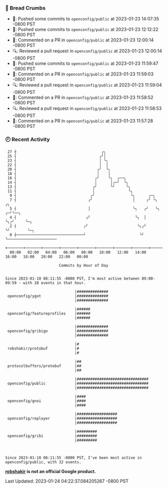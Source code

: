 ### 🍞 Bread Crumbs

 * 🚢: Pushed some commits to `openconfig/public` at 2023-01-23 14:07:35 -0800 PST
 * 🚢: Pushed some commits to `openconfig/public` at 2023-01-23 12:12:22 -0800 PST
 * 💬: Commented on a PR in  `openconfig/public` at 2023-01-23 12:00:14 -0800 PST
 * 🔍: Reviewed a pull request in  `openconfig/public` at 2023-01-23 12:00:14 -0800 PST
 * 🚢: Pushed some commits to `openconfig/public` at 2023-01-23 11:59:47 -0800 PST
 * 💬: Commented on a PR in  `openconfig/public` at 2023-01-23 11:59:03 -0800 PST
 * 🔍: Reviewed a pull request in  `openconfig/public` at 2023-01-23 11:59:04 -0800 PST
 * 💬: Commented on a PR in  `openconfig/public` at 2023-01-23 11:58:52 -0800 PST
 * 🔍: Reviewed a pull request in  `openconfig/public` at 2023-01-23 11:58:53 -0800 PST
 * 💬: Commented on a PR in  `openconfig/public` at 2023-01-23 11:57:28 -0800 PST

### 🕘 Recent Activity
```
 27 ┼                                      ╭╮
 25 ┤                                     ╭╯│
 23 ┤                                     │ ╰╮
 22 ┤                                     │  │
 20 ┤                                    ╭╯  ╰╮
 18 ┤                                    │    │
 16 ┤                                   ╭╯    ╰╮  ╭──╮
 14 ┤                                   │      │╭─╯  ╰╮
 13 ┤                                  ╭╯      ╰╯     ╰╮
 11 ┤                                  │               ╰╮
  9 ┤                                 ╭╯                ╰╮      ╭─╮
  7 ┤                                ╭╯                  │     ╭╯ ╰╮     ╭╮
  5 ┤                                │                   ╰╮   ╭╯   ╰╮  ╭─╯╰──╮
  4 ┤                               ╭╯                    ╰╮  │     ╰╮╭╯     ╰─╮
  2 ┤                              ╭╯                      ╰╮╭╯      ╰╯        ╰─╮
  0 ┼──────────────────────────────╯                        ╰╯                   ╰──────────────────────
    +───────+───────+───────+───────+───────+───────+───────+───────+───────+───────+───────+───────+────
  00:00   02:00   04:00   06:00   08:00   10:00   12:00   14:00   16:00   18:00   20:00   22:00   00:00   

						Commits by Hour of Day


Since 2023-01-10 08:11:55 -0800 PST, I'm most active between 09:00-09:59 - with 28 events in that hour.

```



```
                               |##############
 openconfig/ygot               |##############
                               |##############

                               |######
 openconfig/featureprofiles    |######
                               |######

                               |##############
 openconfig/gribigo            |##############
                               |##############

                               |#
 robshakir/protobuf            |#
                               |#

                               |##
 protocolbuffers/protobuf      |##
                               |##

                               |################################
 openconfig/public             |################################
                               |################################

                               |####
 openconfig/gnoi               |####
                               |####

                               |##################
 openconfig/replayer           |##################
                               |##################

                               |#########
 openconfig/gribi              |#########
                               |#########



Since 2023-01-10 08:11:55 -0800 PST, I've been most active in openconfig/public, with 32 events.

```
**[robshakir](mailto:robjs@google.com) is not an official Google product.**  


Last Updated: 2023-01-24 04:22:37.084205267 -0800 PST
